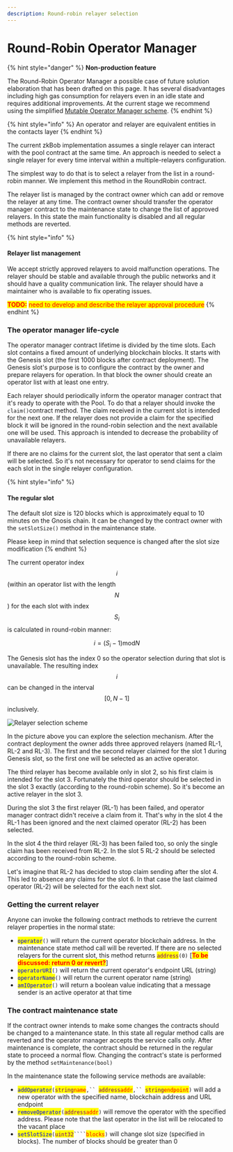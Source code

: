```yaml
---
description: Round-robin relayer selection
---
```


# Round-Robin Operator Manager

{% hint style="danger" %}
**Non-production feature**

The Round-Robin Operator Manager a possible case of future solution elaboration that has been drafted on this page. It has several disadvantages including high gas consumption for relayers even in an idle state and requires additional improvements. At the current stage we recommend using the simplified [Mutable Operator Manager scheme](mutable-operator-manager.md).
{% endhint %}

{% hint style="info" %}
An operator and relayer are equivalent entities in the contacts layer
{% endhint %}

The current zkBob implementation assumes a single relayer can interact with the pool contract at the same time. An approach is needed to select a single relayer for every time interval within a multiple-relayers configuration.

The simplest way to do that is to select a relayer from the list in a round-robin manner. We implement this method in the RoundRobin contract.

The relayer list is managed by the contract owner which can add or remove the relayer at any time. The contract owner should transfer the operator manager contract to the maintenance state to change the list of approved relayers. In this state the main functionality is disabled and all regular methods are reverted.

{% hint style="info" %}
#### Relayer list management

We accept strictly approved relayers to avoid malfunction operations. The relayer should be stable and available through the public networks and it should have a quality communication link. The relayer should have a maintainer who is available to fix operating issues.

<mark style="color:red;">**TODO:**</mark> <mark style="color:red;"></mark><mark style="color:red;">need to develop and describe the relayer approval procedure</mark>
{% endhint %}

### The operator manager life-cycle

The operator manager contract lifetime is divided by the time slots. Each slot contains a fixed amount of underlying blockchain blocks. It starts with the Genesis slot (the first 1000 blocks after contract deployment). The Genesis slot's purpose is to configure the contract by the owner and prepare relayers for operation. In that block the owner should create an operator list with at least one entry.

Each relayer should periodically inform the operator manager contract that it's ready to operate with the Pool. To do that a relayer should invoke the `claim()`contract method. The claim received in the current slot is intended for the next one. If the relayer does not provide a claim for the specified block it will be ignored in the round-robin selection and the next available one will be used. This approach is intended to decrease the probability of unavailable relayers.

If there are no claims for the current slot, the last operator that sent a claim will be selected. So it's not necessary for operator to send claims for the each slot in the single relayer configuration.

{% hint style="info" %}
#### The regular slot

The default slot size is 120 blocks which is approximately equal to 10 minutes on the Gnosis chain. It can be changed by the contract owner with the `setSlotSize()` method in the maintenance state.

Please keep in mind that selection sequence is changed after the slot size modification
{% endhint %}

The current operator index $$i$$ (within an operator list with the length $$N$$) for the each slot with index $$S_i$$ is calculated in round-robin manner:

$$
i = (S_i - 1) \text{mod} N
$$

The Genesis slot has the index 0 so the operator selection during that slot is unavailable. The resulting index $$i$$can be changed in the interval $$[0, N-1]$$ inclusively.



![Relayer selection scheme](../../../.gitbook/assets/auction\_240ppi.png)

In the picture above you can explore the selection mechanism. After the contract deployment the owner adds three approved relayers (named RL-1, RL-2 and RL-3). The first and the second relayer claimed for the slot 1 during Genesis slot, so the first one will be selected as an active operator.

The third relayer has become available only in slot 2, so his first claim is intended for the slot 3. Fortunately the third operator should be selected in the slot 3 exactly (according to the round-robin scheme). So it's become an active relayer in the slot 3.

During the slot 3 the first relayer (RL-1) has been failed, and operator manager contract didn't receive a claim from it. That's why in the slot 4 the RL-1 has been ignored and the next claimed operator (RL-2) has been selected.

In the slot 4 the third relayer (RL-3) has been failed too, so only the single claim has been received from RL-2. In the slot 5 RL-2 should be selected according to the round-robin scheme.

Let's imagine that RL-2 has decided to stop claim sending after the slot 4. This led to absence any claims for the slot 6. In that case the last claimed operator (RL-2) will be selected for the each next slot.

### Getting the current relayer

Anyone can invoke the following contract methods to retrieve the current relayer properties in the normal state:

* <mark style="color:blue;">`operator`</mark>`()` will return the current operator blockchain address. In the maintenance state  method call will be reverted. If there are no selected relayers for the current slot, this method returns <mark style="color:purple;">`address`</mark>`(0)` \[<mark style="color:red;">**To be discussed: return 0 or revert?**</mark>]
* <mark style="color:blue;">`operatorURI`</mark>`()` will return the current operator's endpoint URL (string)
* <mark style="color:blue;">`operatorName`</mark>`()` will return the current operator name (string)
* <mark style="color:blue;">`amIOperator`</mark>`()` will return a boolean value indicating that a message sender is an active operator at that time

### The contract maintenance state

If the contract owner intends to make some changes the contracts should be changed to a maintenance state. In this state all regular method calls are reverted and the operator manager accepts the service calls only. After maintenance is complete, the contract should be returned in the regular state to proceed a normal flow. Changing the contract's state is performed by the method `setMaintenance(bool)`

In the maintenance state the following service methods are available:

* <mark style="color:blue;">`addOperator`</mark>`(`<mark style="color:purple;">`string`</mark><mark style="color:red;">`name`</mark>`,`` `<mark style="color:purple;">`address`</mark><mark style="color:red;">`addr`</mark>`,`` `<mark style="color:purple;">`string`</mark><mark style="color:red;">`endpoint`</mark>`)` will add a new operator with the specified name, blockchain address and URL endpoint
* <mark style="color:blue;">`removeOperator`</mark>`(`<mark style="color:purple;">`address`</mark><mark style="color:red;">`addr`</mark>`)` will remove the operator with the specified address. Please note that the last operator in the list will be relocated to the vacant place
* <mark style="color:blue;">`setSlotSize`</mark>`(`<mark style="color:purple;">`uint32`</mark>` ```` `<mark style="color:red;">`blocks`</mark>`)` will change slot size (specified in blocks). The number of blocks should be greater than 0

